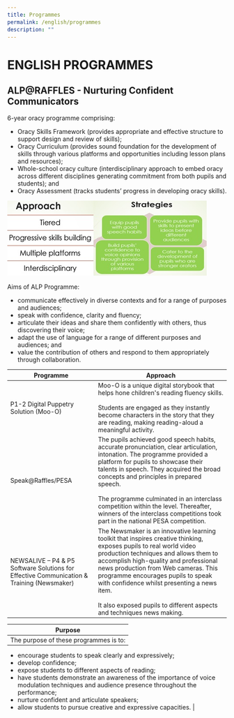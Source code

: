 ```yaml
---
title: Programmes
permalink: /english/programmes
description: ""
---
```

# ENGLISH PROGRAMMES

## ALP@RAFFLES - Nurturing Confident Communicators 

6-year oracy programme comprising:

* Oracy Skills Framework (provides appropriate and effective structure to support design and review of skills);
* Oracy Curriculum (provides sound foundation for the development of skills through various platforms and opportunities including lesson plans and resources);
* Whole-school oracy culture (interdisciplinary approach to embed oracy across different disciplines generating commitment from both pupils and students); and
* Oracy Assessment (tracks students’ progress in developing oracy skills).

![](/images/ENG%20RGPS.jpeg)

Aims of ALP Programme:

* communicate effectively in diverse contexts and for a range of purposes and audiences;
* speak with confidence, clarity and fluency;
* articulate their ideas and share them confidently with others, thus discovering their voice;
* adapt the use of language for a range of different purposes and audiences; and
* value the contribution of others and respond to them appropriately through collaboration.



| Programme | Approach | 
| -------- | -------- | 
| P1-2 Digital Puppetry Solution (Moo-O) | Moo-O is a unique digital storybook that helps hone children's reading fluency skills.<br><br>Students are engaged as they instantly become characters in the story that they are reading, making reading-aloud a meaningful activity. | 
| Speak@Raffles/PESA | The pupils achieved good speech habits, accurate pronunciation, clear articulation, intonation. The programme provided a platform for pupils to showcase their talents in speech. They acquired the broad concepts and principles in prepared speech.<br><br>The programme culminated in an interclass competition within the level. Thereafter, winners of the interclass competitions took part in the national PESA competition. | 
| NEWSALIVE – P4 & P5 Software Solutions for Effective Communication & Training (Newsmaker)| The Newsmaker is an innovative learning toolkit that inspires creative thinking, exposes pupils to real world video production techniques and allows them to accomplish high-quality and professional news production from Web cameras. This programme encourages pupils to speak with confidence whilst presenting a news item.<br><br>It also exposed pupils to different aspects and techniques news making. | 

| **Purpose** | 
| -------- | 
| The purpose of these programmes is to:
* encourage students to speak clearly and expressively;
* develop confidence;
* expose students to different aspects of reading;
* have students demonstrate an awareness of the importance of voice modulation techniques and audience presence throughout the performance;
* nurture confident and articulate speakers; 
* allow students to pursue creative and expressive capacities. |



